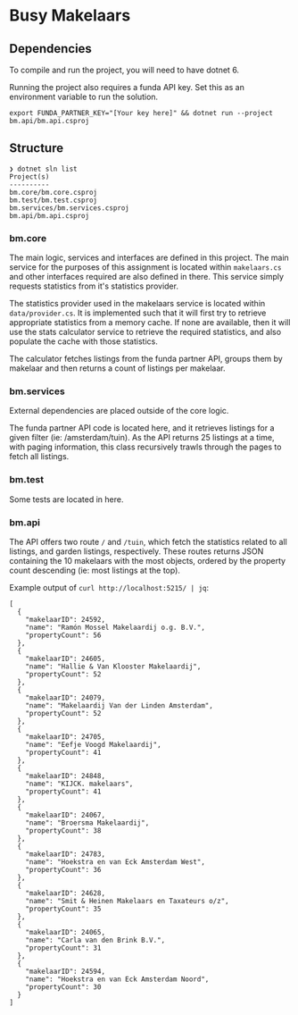 # Busy Makelaars

## Dependencies

To compile and run the project, you will need to have dotnet 6.

Running the project also requires a funda API key. Set this as an environment variable to run the solution.

```
export FUNDA_PARTNER_KEY="[Your key here]" && dotnet run --project bm.api/bm.api.csproj
```

## Structure

```
❯ dotnet sln list
Project(s)
----------
bm.core/bm.core.csproj
bm.test/bm.test.csproj
bm.services/bm.services.csproj
bm.api/bm.api.csproj
```

### bm.core

The main logic, services and interfaces are defined in this project. The main service for the purposes of this assignment is located within `makelaars.cs` and other interfaces required are also defined in there. This service simply requests statistics from it's statistics provider.

The statistics provider used in the makelaars service is located within `data/provider.cs`. It is implemented such that it will first try to retrieve appropriate statistics from a memory cache. If none are available, then it will use the stats calculator service to retrieve the required statistics, and also populate the cache with those statistics.

The calculator fetches listings from the funda partner API, groups them by makelaar and then returns a count of listings per makelaar.

### bm.services

External dependencies are placed outside of the core logic.

The funda partner API code is located here, and it retrieves listings for a given filter (ie: /amsterdam/tuin). As the API returns 25 listings at a time, with paging information, this class recursively trawls through the pages to fetch all listings.

### bm.test

Some tests are located in here.

### bm.api

The API offers two route `/` and `/tuin`, which fetch the statistics related to all listings, and garden listings, respectively. These routes returns JSON containing the 10 makelaars with the most objects, ordered by the property count descending (ie: most listings at the top).

Example output of `curl http://localhost:5215/ | jq`:

```
[
  {
    "makelaarID": 24592,
    "name": "Ramón Mossel Makelaardij o.g. B.V.",
    "propertyCount": 56
  },
  {
    "makelaarID": 24605,
    "name": "Hallie & Van Klooster Makelaardij",
    "propertyCount": 52
  },
  {
    "makelaarID": 24079,
    "name": "Makelaardij Van der Linden Amsterdam",
    "propertyCount": 52
  },
  {
    "makelaarID": 24705,
    "name": "Eefje Voogd Makelaardij",
    "propertyCount": 41
  },
  {
    "makelaarID": 24848,
    "name": "KIJCK. makelaars",
    "propertyCount": 41
  },
  {
    "makelaarID": 24067,
    "name": "Broersma Makelaardij",
    "propertyCount": 38
  },
  {
    "makelaarID": 24783,
    "name": "Hoekstra en van Eck Amsterdam West",
    "propertyCount": 36
  },
  {
    "makelaarID": 24628,
    "name": "Smit & Heinen Makelaars en Taxateurs o/z",
    "propertyCount": 35
  },
  {
    "makelaarID": 24065,
    "name": "Carla van den Brink B.V.",
    "propertyCount": 31
  },
  {
    "makelaarID": 24594,
    "name": "Hoekstra en van Eck Amsterdam Noord",
    "propertyCount": 30
  }
]
```

